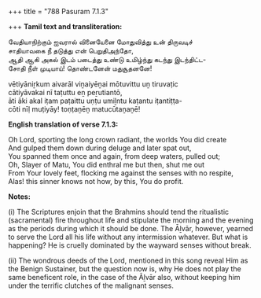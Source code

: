 +++
title = "788 Pasuram 7.1.3"

+++
**Tamil text and transliteration:**

வேதியாநிற்கும் ஐவரால் வினையேனை மோதுவித்து உன் திருவடிச்  
சாதியாவகை நீ தடுத்து என் பெறுதிஅந்தோ,  
ஆதி ஆகி அகல் இடம் படைத்து உண்டு உமிழ்ந்து கடந்து இடந்திட்ட-  
சோதி நீள் முடியாய்! தொண்டனேன் மதுசூதனனே!

vētiyāniṟkum aivarāl viṉaiyēṉai mōtuvittu uṉ tiruvaṭic  
cātiyāvakai nī taṭuttu eṉ peṟutiantō,  
āti āki akal iṭam paṭaittu uṇṭu umiḻntu kaṭantu iṭantiṭṭa-  
cōti nīḷ muṭiyāy! toṇṭaṉēṉ matucūtaṉaṉē!

**English translation of verse 7.1.3:**

Oh Lord, sporting the long crown radiant, the worlds You did create  
And gulped them down during deluge and later spat out,  
You spanned them once and again, from deep waters, pulled out;  
Oh, Slayer of Matu, You did enthral me but then, shut me out  
From Your lovely feet, flocking me against the senses with no respite,  
Alas! this sinner knows not how, by this, You do profit.

**Notes:**

\(i\) The Scriptures enjoin that the Brahmins should tend the ritualistic (sacramental) fire throughout life and stipulate the morning and the evening as the periods during which it should be done. The Āḻvār, however, yearned to serve the Lord all his life without any intermission whatever. But what is happening? He is cruelly dominated by the wayward senses without break.

\(ii\) The wondrous deeds of the Lord, mentioned in this song reveal Him as the Benign Sustainer, but the question now is, why He does not play the same beneficent role, in the case of the Āḻvār also, without keeping him under the terrific clutches of the malignant senses.


